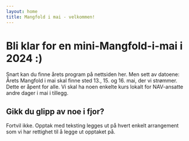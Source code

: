 ```yaml
---
layout: home 
title: Mangfold i mai - velkommen!
---
```


# Bli klar for en mini-Mangfold-i-mai i 2024 :) 

Snart kan du finne årets program på nettsiden her.
Men sett av datoene: Årets Mangfold i mai skal finne sted 13., 15. og 16. mai, der vi strømmer. Dette er åpent for alle. Vi skal ha noen enkelte kurs lokalt for NAV-ansatte andre dager i mai i tillegg.

## Gikk du glipp av noe i fjor? 
Fortvil ikke. Opptak med teksting legges ut på hvert enkelt arrangement som vi har rettighet til å legge ut opptaket på.
